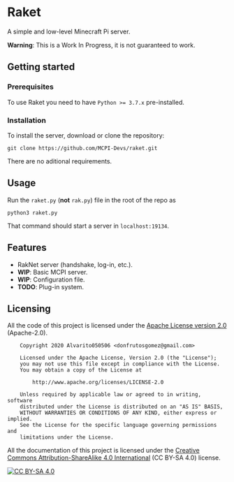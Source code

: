# Raket
A simple and low-level Minecraft Pi server.

**Warning**: This is a Work In Progress, it is not guaranteed to work.

## Getting started
### Prerequisites
To use Raket you need to have `Python >= 3.7.x` pre-installed.

### Installation
To install the server, download or clone the repository:
```shell
git clone https://github.com/MCPI-Devs/raket.git
```
There are no aditional requirements.

## Usage
Run the `raket.py` (**not** `rak.py`) file in the root of the repo as
```shell
python3 raket.py
```
That command should start a server in `localhost:19134`.

## Features
 + RakNet server (handshake, log-in, etc.).
 + **WIP**: Basic MCPI server.
 + **WIP**: Configuration file.
 + **TODO**: Plug-in system.

## Licensing
All the code of this project is licensed under the [Apache License version 2.0](https://github.com/MCPI-Devs/raker/blob/master/LICENSE) (Apache-2.0).

```license
	Copyright 2020 Alvarito050506 <donfrutosgomez@gmail.com>

	Licensed under the Apache License, Version 2.0 (the "License");
	you may not use this file except in compliance with the License.
	You may obtain a copy of the License at

		http://www.apache.org/licenses/LICENSE-2.0

	Unless required by applicable law or agreed to in writing, software
	distributed under the License is distributed on an "AS IS" BASIS,
	WITHOUT WARRANTIES OR CONDITIONS OF ANY KIND, either express or implied.
	See the License for the specific language governing permissions and
	limitations under the License.
```

All the documentation of this project is licensed under the [Creative Commons Attribution-ShareAlike 4.0 International](https://creativecommons.org/licenses/by-sa/4.0/) (CC BY-SA 4.0) license.

[![CC BY-SA 4.0](https://i.creativecommons.org/l/by-sa/4.0/88x31.png)](https://creativecommons.org/licenses/by-sa/4.0/)

